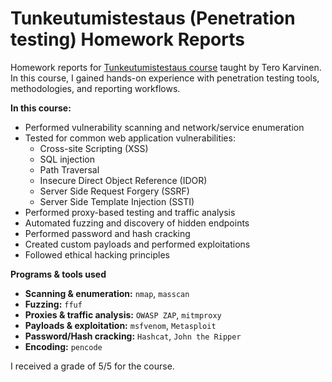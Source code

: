 # Tunkeutumistestaus (Penetration testing) Homework Reports

Homework reports for [Tunkeutumistestaus course](https://terokarvinen.com/2024/tunkeutumistestaus-ici001as3a-3002-2024p4-loppusyksy-pentest/) taught by Tero Karvinen.
In this course, I gained hands-on experience with penetration testing tools, methodologies, and reporting workflows.

**In this course:**
- Performed vulnerability scanning and network/service enumeration
- Tested for common web application vulnerabilities:
  - Cross-site Scripting (XSS)
  - SQL injection
  - Path Traversal
  - Insecure Direct Object Reference (IDOR)
  - Server Side Request Forgery (SSRF)
  - Server Side Template Injection (SSTI)
- Performed proxy-based testing and traffic analysis
- Automated fuzzing and discovery of hidden endpoints
- Performed password and hash cracking
- Created custom payloads and performed exploitations
- Followed ethical hacking principles

**Programs & tools used**
- **Scanning & enumeration:** `nmap`, `masscan`
- **Fuzzing:** `ffuf`
- **Proxies & traffic analysis:** `OWASP ZAP`, `mitmproxy`
- **Payloads & exploitation:** `msfvenom`, `Metasploit`
- **Password/Hash cracking:** `Hashcat`, `John the Ripper`
- **Encoding:** `pencode`

I received a grade of 5/5 for the course.
